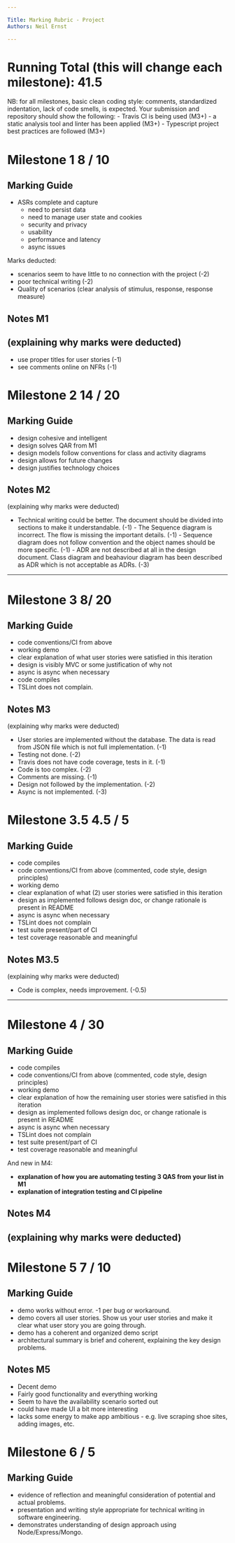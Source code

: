 ```yaml
---

Title: Marking Rubric - Project
Authors: Neil Ernst

---
```


# Running Total (this will change each milestone):   41.5

NB: for all milestones, basic clean coding style: comments, standardized indentation, lack of code smells, is expected. Your submission and repository should show the following: 
	- Travis CI is being used (M3+)
	- a static analysis tool and linter has been applied (M3+)
	- Typescript project best practices are followed (M3+)

# Milestone 1    8 / 10

## Marking Guide	

- ASRs complete and capture
  - need to persist data
  - need to manage user state and cookies
  - security and privacy
  - usability
  - performance and latency
  - async issues

Marks deducted:

- scenarios seem to have little to no connection with the project (-2)
- poor technical writing  (-2)
- Quality of scenarios (clear analysis of stimulus, response, response measure)

## Notes M1

(explaining why marks were deducted)
-----

- use proper titles for user stories (-1)
- see comments online on NFRs (-1)

# Milestone 2    14 / 20

## Marking Guide

- design cohesive and intelligent
- design solves QAR from M1
- design models follow conventions for class and activity diagrams
- design allows for future changes
- design justifies technology choices

## Notes M2

(explaining why marks were deducted)

- Technical writing could be better. The document should be divided into sections to make it understandable. (-1)
  \- The Sequence diagram is incorrect. The flow is missing the important details. (-1)
  \- Sequence diagram does not follow convention and the object names should be more specific. (-1)
  \- ADR are not described at all in the design document. Class diagram and beahaviour diagram has been described as ADR which is not acceptable as ADRs. (-3)

-----

# Milestone 3    8/ 20

## Marking Guide	

- code conventions/CI from above
- working demo 
- clear explanation of what user stories were satisfied in this iteration
- design is visibly MVC or some justification of why not 
- async is async when necessary
- code compiles
- TSLint does not complain.

## Notes M3

(explaining why marks were deducted)

- User stories are implemented without the database. The data is read from JSON file which is not full implementation. (-1)
- Testing not done. (-2)
- Travis does not have code coverage, tests in it. (-1)
- Code is too complex. (-2)
- Comments are missing. (-1)
- Design not followed by the implementation. (-2)
- Async is not implemented. (-3)

# Milestone 3.5  4.5 / 5

## Marking Guide	
- code compiles 
- code conventions/CI from above (commented, code style, design principles)
- working demo 
- clear explanation of what (2) user stories were satisfied in this iteration
- design as implemented follows design doc, or change rationale is present in README
- async is async when necessary
- TSLint does not complain
- test suite present/part of CI
- test coverage reasonable and meaningful

## Notes M3.5
(explaining why marks were deducted)
- Code is complex, needs improvement. (-0.5)

-----

# Milestone 4    / 30

## Marking Guide	
- code compiles 
- code conventions/CI from above (commented, code style, design principles)
- working demo 
- clear explanation of how the remaining user stories were satisfied in this iteration
- design as implemented follows design doc, or change rationale is present in README
- async is async when necessary
- TSLint does not complain
- test suite present/part of CI
- test coverage reasonable and meaningful

And new in M4:
- **explanation of how you are automating testing 3 QAS from your list in M1** 
- **explanation of integration testing and CI pipeline**


## Notes M4
(explaining why marks were deducted)
-----

# Milestone 5  7 / 10

## Marking Guide
- demo works without error. -1 per bug or workaround.
- demo covers all user stories. Show us your user stories and make it clear what user story you are going through.
- demo has a coherent and organized demo script
- architectural summary is brief and coherent, explaining the key design problems.

## Notes M5
- Decent demo
- Fairly good functionality and everything working
- Seem to have the availability scenario sorted out
- could have made UI a bit more interesting
- lacks some energy to make app ambitious - e.g. live scraping shoe sites, adding images, etc.

# Milestone 6 / 5

## Marking Guide
- evidence of reflection and meaningful consideration of potential and actual problems.
- presentation and writing style appropriate for technical writing in software engineering.
- demonstrates understanding of design approach using Node/Express/Mongo.
